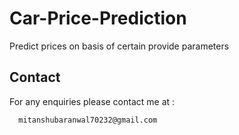 # Car-Price-Prediction
Predict prices on basis of certain provide parameters


## Contact
For any enquiries please contact me at :
      
      mitanshubaranwal70232@gmail.com
      
